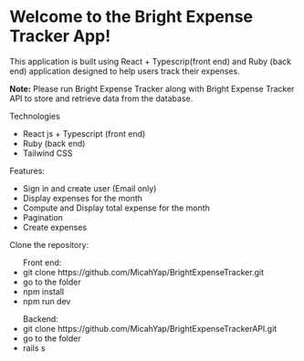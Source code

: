 <h1>Welcome to the Bright Expense Tracker App!</h1> 
<p>This application is built using React + Typescrip(front end) and Ruby (back end) application designed to help users track their expenses.</p>
<p><strong>Note:</strong> Please run Bright Expense Tracker along with Bright Expense Tracker API to store and retrieve data from the database.</p>

<p> Technologies</p>
<ul>
  <li>React js + Typescript (front end)</li>
  <li>Ruby (back end)</li>
  <li>Tailwind CSS</li>
</ul>

<p>Features:</p>
<ul>
  <li>Sign in and create user (Email only)</li>
  <li>Display expenses for the month</li>
  <li>Compute and Display total expense for the month </li>
  <li>Pagination</li>
  <li>Create expenses</li>
</ul>

<p>Clone the repository:</p>
<ul> Front end:
  <li>git clone https://github.com/MicahYap/BrightExpenseTracker.git</li>
  <li>go to the folder</li>
  <li>npm install</li>
  <li>npm run dev</li>
</ul>

<ul>Backend:
  <li>git clone https://github.com/MicahYap/BrightExpenseTrackerAPI.git</li>
  <li>go to the folder</li>
  <li>rails s</li>
</ul>
